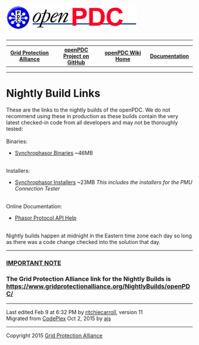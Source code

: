<html lang="en" xmlns="http://www.w3.org/1999/xhtml">
<head>
<meta charset="utf-8" />
</head>
<body>
<!--HtmlToGmd.Body-->
<h1><a href="https://github.com/GridProtectionAlliance/openPDC/tree/master/Source/Documentation/wiki/openPDC_Home.md"><img src="https://github.com/GridProtectionAlliance/openPDC/blob/master/Source/Documentation/wiki/openPDC_Logo.png" alt="The Open Source Phasor Data Concentrator" /></a></h1>
<hr />
<div id="NavigationMenu">
<table style="width: 100%; border-collapse: collapse; border: 0px solid gray;">
<tr>
<td style="width: 25%; text-align:center;"><b><a href="http://www.gridprotectionalliance.org">Grid Protection Alliance</a></b></td>
<td style="width: 25%; text-align:center;"><b><a href="https://github.com/GridProtectionAlliance/openPDC">openPDC Project on GitHub</a></b></td>
<td style="width: 25%; text-align:center;"><b><a href="https://github.com/GridProtectionAlliance/openPDC/tree/master/Source/Documentation/wiki/openPDC_Home.md">openPDC Wiki Home</a></b></td>
<td style="width: 25%; text-align:center;"><b><a href="https://github.com/GridProtectionAlliance/openPDC/tree/master/Source/Documentation/wiki/openPDC_Documentation_Home.md">Documentation</a></b></td>
</tr>
</table>
</div>
<hr />
<!--/HtmlToGmd.Body-->
<div class="WikiContent">
<div class="wikidoc">
<h1>Nightly Build Links</h1>
These are the links to the nightly builds of the openPDC. We do not recommend using these in production as these builds contain the very latest checked-in code from all developers and may not be thoroughly tested:<br>
<br>
Binaries:
<ul>
<li><a href="https://www.gridprotectionalliance.org/NightlyBuilds/openPDC/Beta-VS2012/Synchrophasor.Binaries.zip">Synchrophasor Binaries</a> ~46MB</li></ul>
<br>
Installers:
<ul>
<li><a href="https://www.gridprotectionalliance.org/NightlyBuilds/openPDC/Beta-VS2012/Synchrophasor.Installs.zip">Synchrophasor Installers</a> ~23MB
<i>This includes the installers for the PMU Connection Tester</i></li></ul>
<br>
Online Documentation:
<ul>
<li><a href="https://www.gridprotectionalliance.org/NightlyBuilds/GridSolutionsFramework/Help/html/N_GSF_PhasorProtocols.htm">Phasor Protocol API Help</a></li></ul>
<br>
Nightly builds happen at midnight in the Eastern time zone each day so long as there was a code change checked into the solution that day.</div>
<div></div>
</div>
<hr />
    <h3><u>IMPORTANT NOTE</u></h3>
    <h3>The Grid Protection Alliance link for the Nightly Builds is <a href="https://www.gridprotectionalliance.org/NightlyBuilds/openPDC/">https://www.gridprotectionalliance.org/NightlyBuilds/openPDC/</a></h3>
<div id="footer">
<hr />
Last edited <span class="smartDate" title="2/9/2015 6:32:08 PM" LocalTimeTicks="1423535528">Feb 9 at 6:32 PM</span> by <a id="wikiEditByLink" href="http://www.codeplex.com/site/users/view/ritchiecarroll">ritchiecarroll</a>, version 11<br />
Migrated from <a href="http://openpdc.codeplex.com/wikipage?title=Nightly%20Builds">CodePlex</a> Oct 2, 2015 by <a href="http://www.codeplex.com/site/users/view/ajstadlin">ajs</a>
</div>
<!--HtmlToGmd.Foot-->
<div id="copyright">
<hr />
Copyright 2015 <a href="http://www.gridprotectionoalliance.org">Grid Protection Alliance</a>
</div>
<!--/HtmlToGmd.Foot-->
</body>
</html>
